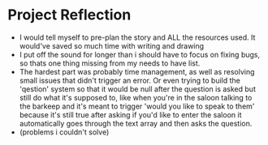 # Project Reflection

- I would tell myself to pre-plan the story and ALL the resources used. It would've saved so much time with writing and drawing
- I put off the sound for longer than i should have to focus on fixing bugs, so thats one thing missing from my needs to have list. 
- The hardest part was probably time management, as well as resolving small issues that didn't trigger an error. Or even trying to build the 'qestion' system so that it would be null after the question is asked but still do what it's supposed to, like when you're in the saloon talking to the barkeep and it's meant to trigger 'would you like to speak to them' because it's still true after asking if you'd like to enter the saloon it automatically goes through the text array and then asks the question.
- (problems i couldn't solve)
